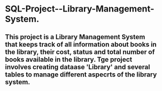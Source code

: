 # SQL-Project--Library-Management-System.
## This project is a Library Management System that keeps track of all information about books in the library, their cost, status and total number of books available in the library. Tge project involves creating dataase 'Library' and several tables to manage different aspecrts of the library system.

